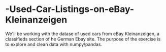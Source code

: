 # -Used-Car-Listings-on-eBay-Kleinanzeigen

We'll be working with the datase of used cars from eBay Kleinanzeigen, a classifieds section of he German Ebay site. The purpose of the exercise is to explore and clean data with numpy/pandas.
